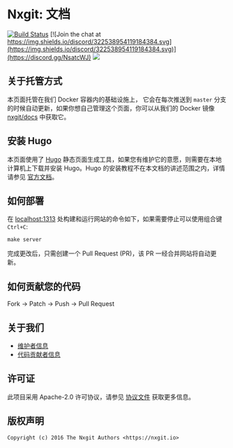 # Nxgit: 文档

[![Build Status](http://drone.nxgit.io/api/badges/khulnasoft/docs/status.svg)](http://drone.nxgit.io/khulnasoft/docs)
[![Join the chat at https://img.shields.io/discord/322538954119184384.svg](https://img.shields.io/discord/322538954119184384.svg)](https://discord.gg/NsatcWJ)
[![](https://images.microbadger.com/badges/image/nxgit/docs.svg)](http://microbadger.com/images/nxgit/docs "Get your own image badge on microbadger.com")

## 关于托管方式

本页面托管在我们 Docker 容器内的基础设施上， 它会在每次推送到 `master` 分支的时候自动更新，如果你想自己管理这个页面，你可以从我们的 Docker 镜像 [nxgit/docs](https://hub.docker.com/r/nxgit/docs/) 中获取它。

## 安装 Hugo

本页面使用了 [Hugo](https://github.com/spf13/hugo) 静态页面生成工具，如果您有维护它的意愿，则需要在本地计算机上下载并安装 Hugo。Hugo 的安装教程不在本文档的讲述范围之内，详情请参见 [官方文档](https://gohugo.io/overview/installing/)。

## 如何部署

在 [localhost:1313](http://localhost:1313) 处构建和运行网站的命令如下，如果需要停止可以使用组合键 `Ctrl+C`:

```
make server
```

完成更改后，只需创建一个 Pull Request (PR)，该 PR 一经合并网站将自动更新。

## 如何贡献您的代码

Fork -> Patch -> Push -> Pull Request

## 关于我们

* [维护者信息](https://github.com/orgs/khulnasoft/people)
* [代码贡献者信息](https://github.com/khulnasoft/docs/graphs/contributors)

## 许可证

此项目采用 Apache-2.0 许可协议，请参见 [协议文件](LICENSE) 获取更多信息。

## 版权声明

```
Copyright (c) 2016 The Nxgit Authors <https://nxgit.io>
```
